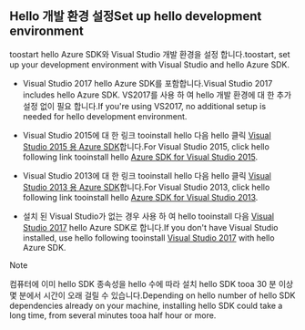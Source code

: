 ## <span data-ttu-id="5707c-101"><a name="setupdevenv"></a>Hello 개발 환경 설정</span><span class="sxs-lookup"><span data-stu-id="5707c-101"><a name="setupdevenv"></a>Set up hello development environment</span></span>
<span data-ttu-id="5707c-102">toostart hello Azure SDK와 Visual Studio 개발 환경을 설정 합니다.</span><span class="sxs-lookup"><span data-stu-id="5707c-102">toostart, set up your development environment with Visual Studio and hello Azure SDK.</span></span>

* <span data-ttu-id="5707c-103">Visual Studio 2017 hello Azure SDK를 포함합니다.</span><span class="sxs-lookup"><span data-stu-id="5707c-103">Visual Studio 2017 includes hello Azure SDK.</span></span> <span data-ttu-id="5707c-104">VS2017를 사용 하 여 hello 개발 환경에 대 한 추가 설정 없이 필요 합니다.</span><span class="sxs-lookup"><span data-stu-id="5707c-104">If you're using VS2017, no additional setup is needed for hello development environment.</span></span>
* <span data-ttu-id="5707c-105">Visual Studio 2015에 대 한 링크 tooinstall hello 다음 hello 클릭 [Visual Studio 2015 용 Azure SDK](http://go.microsoft.com/fwlink/?linkid=518003)합니다.</span><span class="sxs-lookup"><span data-stu-id="5707c-105">For Visual Studio 2015, click hello following link tooinstall hello [Azure SDK for Visual Studio 2015](http://go.microsoft.com/fwlink/?linkid=518003).</span></span>
* <span data-ttu-id="5707c-106">Visual Studio 2013에 대 한 링크 tooinstall hello 다음 hello 클릭 [Visual Studio 2013 용 Azure SDK](http://go.microsoft.com/fwlink/?LinkID=324322)합니다.</span><span class="sxs-lookup"><span data-stu-id="5707c-106">For Visual Studio 2013, click hello following link tooinstall hello [Azure SDK for Visual Studio 2013](http://go.microsoft.com/fwlink/?LinkID=324322).</span></span>

* <span data-ttu-id="5707c-107">설치 된 Visual Studio가 없는 경우 사용 하 여 hello tooinstall 다음 [Visual Studio 2017](https://www.visualstudio.com/) hello Azure SDK로 합니다.</span><span class="sxs-lookup"><span data-stu-id="5707c-107">If you don't have Visual Studio installed, use hello following tooinstall [Visual Studio 2017](https://www.visualstudio.com/) with hello Azure SDK.</span></span>

> [!NOTE]
> <span data-ttu-id="5707c-108">컴퓨터에 이미 hello SDK 종속성을 hello 수에 따라 설치 hello SDK tooa 30 분 이상 몇 분에서 시간이 오래 걸릴 수 있습니다.</span><span class="sxs-lookup"><span data-stu-id="5707c-108">Depending on hello number of hello SDK dependencies already on your machine, installing hello SDK could take a long time, from several minutes tooa half hour or more.</span></span>
>
>
